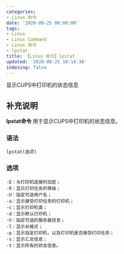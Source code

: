 ```yaml
---
categories:
- Linux 命令
date: '2020-09-25 08:00:00'
tags:
- Linux
- Linux Command
- Linux 命令
- lpstat
title: 【Linux 命令】lpstat
updated: '2020-09-25 10:14:30'
indexing: false
---
```


显示CUPS中打印机的状态信息

## 补充说明

**lpstat命令** 用于显示CUPS中打印机的状态信息。

### 语法

```shell
lpstat(选项)
```

### 选项

```shell
-E：与打印机连接时加密；
-R：显示打印任务的等级；
-U：指定可选用户名；
-a：显示接受打印任务的打印机；
-c：显示打印机类；
-d：显示默认打印机；
-h：指定可选的服务器信息；
-l：显示长格式；
-p：显示指定打印机，以及打印机是否接受打印任务；
-s：显示汇总信息；
-t：显示所有的状态信息。
```


<!-- Linux命令行搜索引擎：https://jaywcjlove.github.io/linux-command/ -->